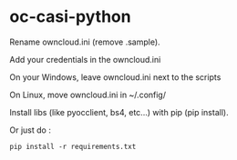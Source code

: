 # oc-casi-python

Rename owncloud.ini (remove .sample).

Add your credentials in the owncloud.ini

On your Windows, leave owncloud.ini next to the scripts

On Linux, move owncloud.ini in ~/.config/

Install libs (like pyocclient, bs4, etc...) with pip (pip install).

Or just do :

`pip install -r requirements.txt`
